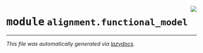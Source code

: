 <!-- markdownlint-disable -->

<a href="../trajectopy_core/alignment/functional_model/__init__.py"><img align="right" style="float:right;" src="https://img.shields.io/badge/-source-cccccc?style=flat-square"></a>

# <kbd>module</kbd> `alignment.functional_model`








---

_This file was automatically generated via [lazydocs](https://github.com/ml-tooling/lazydocs)._
